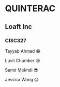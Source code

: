 # QUINTERAC
## Loaft Inc
### CISC327

Tayyab Ahmad :grin:

Luvit Chumber :satisfied:

Samir Mekhdi :sunglasses:

Jessica Wong :blush:

